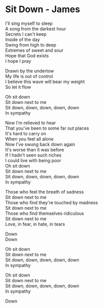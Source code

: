 # Sit Down - James

I'll sing myself to sleep\
A song from the darkest hour\
Secrets I can't keep\
Inside of the day\
Swing from high to deep\
Extremes of sweet and sour\
Hope that God exists\
I hope I pray

Drawn by the undertow\
My life is out of control\
I believe this wave will bear my weight\
So let it flow

Oh sit down\
Sit down next to me\
Sit down, down, down, down, down\
In sympathy

Now I'm relieved to hear\
That you've been to some far out places\
It's hard to carry on\
When you feel all alone\
Now I've swung back down again\
It's worse than it was before\
If I hadn't seen such riches\
I could live with being poor\
Oh sit down\
Sit down next to me\
Sit down, down, down, down, down\
In sympathy

Those who feel the breath of sadness\
Sit down next to me\
Those who find they're touched by madness\
Sit down next to me\
Those who find themselves ridiculous\
Sit down next to me\
Love, in fear, in hate, in tears

Down\
Down

Oh sit down\
Sit down next to me\
Sit down, down, down, down, down\
In sympathy

Oh sit down\
Sit down next to me\
Sit down, down, down, down, down\
In sympathy

Down